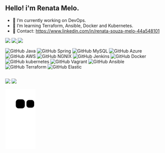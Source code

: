 ## Hello! i'm Renata Melo.
- 🔭 I’m currently working on DevOps.
- 🌱 I’m learning Terraform, Ansible, Docker and Kubernetes.
- 💬 Contact: https://www.linkedin.com/in/renata-souza-melo-44a548101

<a href="https://www.linkedin.com/in/renata-souza-melo-44a548101" target="_blank"><img src="https://img.shields.io/badge/-LinkedIn-%230077B5?style=for-the-badge&logo=linkedin&logoColor=white" target="_blank"></a> 
  <a href = "mailto:renata.melo871@gmail.com"><img src="https://img.shields.io/badge/-Gmail-%23333?style=for-the-badge&logo=gmail&logoColor=white" target="_blank">   </a>
  <a href="https://twitter.com/RenataMelo878" target="_blank"><img src="https://img.shields.io/badge/Twitch-9146FF?style=for-the-badge&logo=twitch&logoColor=white" target="_blank"></a>

  ![GitHub Java](https://img.shields.io/badge/Java-ED8B00?style=for-the-badge&logo=java&logoColor=white)
  ![GitHub Spring](https://img.shields.io/badge/Spring-6DB33F?style=for-the-badge&logo=spring&logoColor=white)
  ![GitHub MySQL](https://img.shields.io/badge/MySQL-00000F?style=for-the-badge&logo=mysql&logoColor=white)
  ![GitHub Azure](https://img.shields.io/badge/Microsoft_Azure-0089D6?style=for-the-badge&logo=microsoft-azure&logoColor=white) 
  ![GitHub AWS](https://img.shields.io/badge/Amazon_AWS-232F3E?style=for-the-badge&logo=amazon-aws&logoColor=white)
  ![GitHub NGNIX](https://img.shields.io/badge/Nginx-009639?style=for-the-badge&logo=nginx&logoColor=white)
  ![GitHub Jenkins](https://img.shields.io/badge/Jenkins-D33833?style=for-the-badge&logo=jenkins&logoColor=white)
  ![GitHub Docker](https://img.shields.io/badge/Docker-2496ED?style=for-the-badge&logo=docker&logoColor=white)
  ![GitHub kubernetes](https://img.shields.io/badge/Kubernetes-326DE6?style=for-the-badge&logo=kubernetes&logoColor=white)
  ![GitHub  Vagrant](https://img.shields.io/badge/Vagrant-2966CE?style=for-the-badge&logo=vagrant&logoColor=white)
  ![GitHub Ansible](https://img.shields.io/badge/Ansible-000000?style=for-the-badge&logo=Ansible&logoColor=white)
  ![GitHub Terraform](https://img.shields.io/badge/Terraform-7B42BC?style=for-the-badge&logo=terraform&logoColor=white)
  ![GitHub Elastic](https://img.shields.io/badge/Elastic-FFFFFF?style=for-the-badge&logo=elastic&logoColor=black)
  
  ##
  
 <div> 
  <a href = "mailto:renata.melo871@gmail.com"><img src="https://img.shields.io/badge/-Gmail-%23333?style=for-the-badge&logo=gmail&logoColor=white" target="_blank"></a>
  <a href="https://www.linkedin.com/in/renata-souza-melo-44a548101" target="_blank"><img src="https://img.shields.io/badge/-LinkedIn-%230077B5?style=for-the-badge&logo=linkedin&logoColor=white" target="_blank"></a> 
 
   ![Snake animation](https://github.com/rafaballerini/rafaballerini/blob/output/github-contribution-grid-snake.svg)
 
</div> 


 
